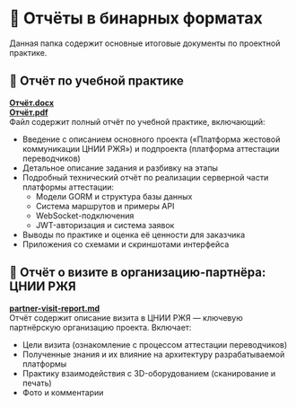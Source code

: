 # 📑 Отчёты в бинарных форматах

Данная папка содержит основные итоговые документы по проектной практике.

## 📘 Отчёт по учебной практике

**[Отчёт.docx](https://github.com/Half-dirty/practice-2025-1/blob/master/reports/report.docx)**  
**[Отчёт.pdf](https://github.com/Half-dirty/practice-2025-1/blob/master/reports/report.pdf)**  
Файл содержит полный отчёт по учебной практике, включающий:

- Введение с описанием основного проекта («Платформа жестовой коммуникации ЦНИИ РЖЯ») и подпроекта (платформа аттестации переводчиков)
- Детальное описание задания и разбивку на этапы
- Подробный технический отчёт по реализации серверной части платформы аттестации:
  - Модели GORM и структура базы данных
  - Система маршрутов и примеры API
  - WebSocket-подключения
  - JWT-авторизация и система заявок
- Выводы по практике и оценка её ценности для заказчика
- Приложения со схемами и скриншотами интерфейса

## 🏢 Отчёт о визите в организацию-партнёра: ЦНИИ РЖЯ

**[partner-visit-report.md](https://github.com/Half-dirty/practice-2025-1/blob/master/reports/partner-visit-report.md)**  
Отчёт содержит описание визита в ЦНИИ РЖЯ — ключевую партнёрскую организацию проекта. Включает:

- Цели визита (ознакомление с процессом аттестации переводчиков)
- Полученные знания и их влияние на архитектуру разрабатываемой платформы
- Практику взаимодействия с 3D-оборудованием (сканирование и печать)
- Фото и комментарии
